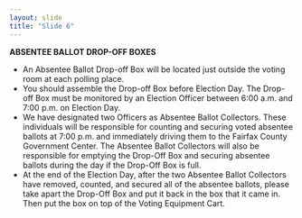 ```yaml
---
layout: slide
title: "Slide 6"
---
```


**ABSENTEE BALLOT DROP-OFF BOXES**

- An Absentee Ballot Drop-off Box will be located just outside the voting room at each polling place.
- You should assemble the Drop-off Box before Election Day. The Drop-off Box must be monitored by an Election Officer between 6:00 a.m. and 7:00 p.m. on Election Day.
- We have designated two Officers as Absentee Ballot Collectors. These individuals will be responsible for counting and securing voted absentee ballots at 7:00 p.m. and immediately driving them to the Fairfax County Government Center. The Absentee Ballot Collectors will also be responsible for emptying the Drop-Off Box and securing absentee ballots during the day if the Drop-Off Box is full.
- At the end of the Election Day, after the two Absentee Ballot Collectors have removed, counted, and secured all of the absentee ballots, please take apart the Drop-Off Box and put it back in the box that it came in. Then put the box on top of the Voting Equipment Cart.
